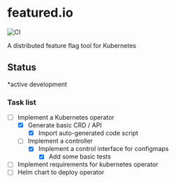 # featured.io

![CI](https://github.com/JTarball/featured.io/workflows/CI/badge.svg?branch=master)


A distributed feature flag tool for Kubernetes


## Status

*active development

### Task list
- [ ] Implement a Kubernetes operator
  - [x] Generate basic CRD / API
    - [x] Import auto-generated code script
  - [ ] Implement a controller
    - [x] Implement a control interface for configmaps
      - [x] Add some basic tests
- [ ] Implement requirements for kubernetes operator
- [ ] Helm chart to deploy operator
